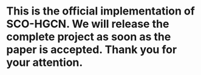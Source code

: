 # This is the official implementation of SCO-HGCN. We will release the complete project as soon as the paper is accepted. Thank you for your attention.

